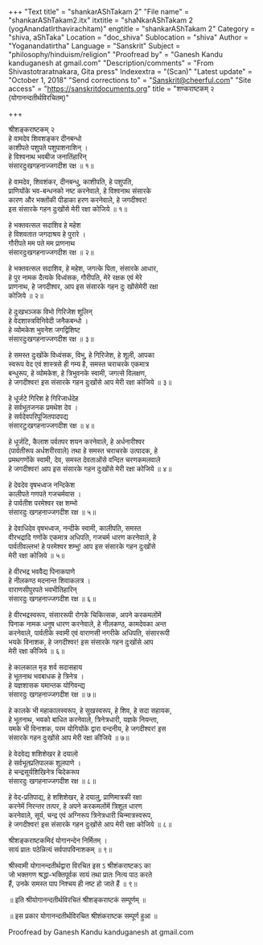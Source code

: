 +++
"Text title" = "shankarAShTakam 2"
"File name" = "shankarAShTakam2.itx"
itxtitle = "shaNkarAShTakam 2 (yogAnandatIrthavirachitam)"
engtitle = "shankarAShTakam 2"
Category = "shiva, aShTaka"
Location = "doc_shiva"
Sublocation = "shiva"
Author = "Yoganandatirtha"
Language = "Sanskrit"
Subject = "philosophy/hinduism/religion"
"Proofread by" = "Ganesh Kandu kanduganesh at gmail.com"
"Description/comments" = "From Shivastotraratnakara, Gita press"
Indexextra = "(Scan)"
"Latest update" = "October 1, 2018"
"Send corrections to" = "Sanskrit@cheerful.com"
"Site access" = "https://sanskritdocuments.org"
title = "शण्कराष्टकम् २ (योगानन्दतीर्थविरचितम्)"

+++
  
 श्रीशङ्कराष्टकम् २   
हे वामदेव शिवशङ्कर दीनबन्धो  
काशीपते पशुपते पशुपाशनाशिन् ।  
हे विश्वनाथ भवबीज जनातिंहारिन्  
संसारदुःखगहनाज्जगदीश रक्ष ॥ १॥  
  
हे वामदेव, शिवशंकर, दीनबन्धु, काशीपति, हे पशुपति,  
प्राणियोंके भव-बन्धनको नष्ट करनेवाले, हे विश्वनाथ संसारके  
कारण और भक्तोंकी पीडाका हरण करनेवाले, हे जगदीश्वर!  
इस संसारके गहन दुःखोंसे मेरी रक्षा कोजिये ॥ १॥  
  
हे भक्तवत्सल सदाशिव हे महेश  
हे विशवतात जगदाश्रय हे पुरारे ।  
गौरीपते मम पते मम प्राणनाथ  
संसारदुःखगहनाज्जगदीश रक्ष ॥ २॥  
  
हे भक्तवत्सल सदाशिव, हे महेश, जगत्के पिता, संसारके आधार,  
हे पुर नामक दैत्यके विध्वंसक, गौरीपति, मेरे रक्षक एवं मेरे  
प्राणनाथ, हे जगदीश्वर, आप इस संसारके गहन दुः खोंसेमेरी रक्षा  
कोजिये ॥ २॥  
  
हे दुःखभञ्जक विभो गिरिजेश शूलिन्  
हे वेदशास्त्रविनिवेदी जनैकबन्धो ।  
हे व्योमकेश भुवनेश जगद्विशिष्ट  
संसारदुःखगहनाज्जगदीश रक्ष ॥ ३॥  
  
हे समस्त दुःखोंके विध्वंसक, विभु, हे गिरिजेश, हे शूली, आपका  
स्वरूप वेद एवं शास्त्रसे ही गम्य है, समस्त चराचरके एकमात्र  
बन्धुरूप, हे व्योमकेश, हे त्रिभुवनके स्वामी, जगत्से विलक्षण,  
हे जगदीश्वर!  इस संसारके गहन दुःखोंसे आप मेरी रक्षा कोजिये ॥ ३॥  
  
हे धूर्जटे गिरिश हे गिरिजार्धदेह  
हे सर्वभूतजनक प्रमथेश देव ।  
हे सर्वदेवपरिपूजितपादपद्य  
संसारटुःखगहनाज्जगदीश रक्ष ॥ ४॥  
  
हे धूर्जटि, कैलाश पर्वतपर शयन करनेवाले, हे अर्धनारीश्वर  
(पार्वतीरूप अर्धशरीरवाले) तथा हे समस्त चराचरके उत्पादक, हे  
प्रमथगणोंके स्वामी, देव, समस्त देवताओंसे वन्दित चरणकमलवाले  
हे जगदीश्वर! आप इस संसारके गहन दुःखोंसे मेरी रक्षा कोजिये ॥ ४॥  
  
हे देवदेव वृषभध्वज नन्दिकेश  
कालीपते गणपते गजचर्मवास ।  
हे पार्वतीश परमेश्वर रक्ष शम्भो  
संसारदुः खगहनाज्जगदीश रक्ष ॥ ५॥  
  
हे देवाधिदेव वृषभध्वज, नन्दीके स्वामी, कालीपति, समस्त  
वीरभद्रादि गणोंके एकमात्र अधिपति, गजचर्म धारण करनेवाले, हे  
पार्वतीवल्लभ! हे परमेश्वर शम्भु! आप इस संसारके गहन दुःखोंसे  
मेरी रक्षा कोजिये ॥ ५॥  
  
हे वीरभद्र भववैद्य पिनाकपाणे  
हे नीलकण्ठ मदनान्त शिवाकलत्र ।  
वाराणसीपुरपते भवभीतिहारिन्  
संसारदुः खगहनाज्जगदीश रक्ष ॥ ६॥  
  
हे वीरभद्रस्वरूप, संसाररूपी रोगके चिकित्सक, अपने करकमलोंमें  
पिनाक नामक धनुष धारण करनेवाले, हे नीलकण्ठ, कामदेवका अन्त  
करनेवाले, पार्वतीके स्वामी एवं वाराणसी नगरीके अधिपति, संसाररूपी  
भयके विनाशक, हे जगदीश्वर!  इस संसारके गहन दुःखोंसे आप  
मेरी रक्षा कीजिये ॥ ६॥  
  
हे कालकाल मृड शर्व सदासहाय  
हे भूतनाथ भवबाधक हे त्रिनेत्र ।  
हे यज्ञशासक यमान्तक योगिवन्द्य  
संसारदुः खगहनाज्जगदीश रक्ष ॥ ७॥  
  
हे कालके भी महाकालस्वरूप, हे सुखस्वरूप, हे शिव, हे सदा सहायक,  
हे भूतनाथ, भवको बाधित करनेवाले, त्रिनेत्रधारी, यज्ञके नियन्ता,  
यमके भी विनाशक, परम योगियोंके द्वारा वन्दनीय, हे जगदीश्वर! इस  
संसारके गहन दुःखोंसे आप मेरी रक्षा कीजिये ॥ ७॥  
  
हे वेदवेद्य शशिशेखर हे दयालो  
हे सर्वभूतप्रतिपालक शूलपाणे ।  
हे चन्द्रसूर्यशिखिनेत्र चिदेकरूप  
संसारदुः खगहनाज्जगदीश रक्ष  ॥ ८॥  
  
हे वेद-प्रतिपाद्य, हे शशिशेखर, हे दयालु, प्राणिमात्रकी रक्षा  
करनेमें निरन्तर तत्पर, हे अपने करकमलोंमें त्रिशूल धारण  
करनेवाले, सूर्य, चन्द्र एवं अग्निरूप त्रिनेत्रधारी चिन्मात्रस्वरूप,  
हे जगदीश्वर! इस संसारके गहन दुःखोंसे आप मेरी रक्षा कोजिये ॥ ८॥  
  
श्रीशङ्कराष्टकमिदं योगानन्देन निर्मितम् ।  
सायं प्रातः पठेन्नित्यं सर्वपापविनाशकम् ॥ ९॥  
  
श्रीस्वामी योगानन्दतीर्थद्वारा विरचित इस ऽ श्रीशंकराष्टकऽ का  
जो भक्तगण श्रद्धा-भक्तिपूर्वक सायं तथा प्रातः नित्य पाठ करते  
हैं, उनके समस्त पाप निश्चय ही नष्ट हो जाते हैं ॥ ९॥  
  
॥ इति श्रीयोगानन्दतीर्थविरचितं श्रीशङ्कराष्टकं सम्पूर्णम् ॥  
  
॥ इस प्रकार योगानन्दतीर्थविरचित श्रीशंकराष्टक सम्पूर्ण हुआ ॥  
  
  
Proofread by Ganesh Kandu kanduganesh at gmail.com  
  
